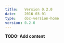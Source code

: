```yaml
---
title:   Version 0.2.0
date:    2016-03-01
type:    doc-version-home
version: 0.2.0
---
```


**TODO: Add content**

